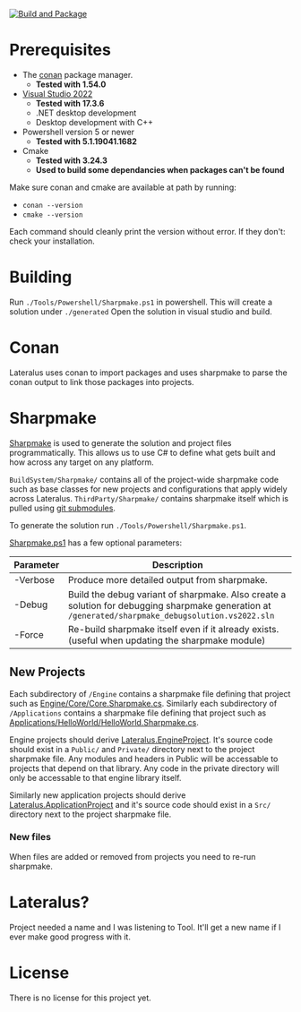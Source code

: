 [![Build and Package](https://github.com/xoorath/Lateralus/actions/workflows/main.yml/badge.svg)](https://github.com/xoorath/Lateralus/actions/workflows/main.yml)

# Prerequisites

- The [conan](https://conan.io/downloads.html) package manager.
    - **Tested with 1.54.0**
- [Visual Studio 2022](https://visualstudio.microsoft.com/vs/)
    - **Tested with 17.3.6**
    - .NET desktop development
    - Desktop development with C++
- Powershell version 5 or newer
    - **Tested with 5.1.19041.1682**
- Cmake
    - **Tested with 3.24.3**
    - **Used to build some dependancies when packages can't be found**

Make sure conan and cmake are available at path by running:

- `conan --version`
- `cmake --version`

Each command should cleanly print the version without error. If they don't: check your installation.

# Building

Run `./Tools/Powershell/Sharpmake.ps1` in powershell. This will create a solution under `./generated`
Open the solution in visual studio and build.

# Conan

Lateralus uses conan to import packages and uses sharpmake to parse the conan output to link those packages into projects.

# Sharpmake

[Sharpmake](https://github.com/ubisoft/Sharpmake) is used to generate the solution and project files programmatically. This allows us to use C# to define what gets built and how across any target on any platform.

`BuildSystem/Sharpmake/` contains all of the project-wide sharpmake code such as base classes for new projects and configurations that apply widely across Lateralus.
`ThirdParty/Sharpmake/` contains sharpmake itself which is pulled using [git submodules](.gitmodules).

To generate the solution run `./Tools/Powershell/Sharpmake.ps1`.

[Sharpmake.ps1](./Tools/Powershell/Sharpmake.ps1) has a few optional parameters:

| Parameter | Description                                                                                                                                        |
|-----------|----------------------------------------------------------------------------------------------------------------------------------------------------|
| -Verbose  | Produce more detailed output from sharpmake.                                                                                                       |
| -Debug    | Build the debug variant of sharpmake. Also create a solution for debugging sharpmake generation at `/generated/sharpmake_debugsolution.vs2022.sln` |
| -Force    | Re-build sharpmake itself even if it already exists. (useful when updating the sharpmake module)                                                   |

## New Projects 
Each subdirectory of `/Engine` contains a sharpmake file defining that project such as [Engine/Core/Core.Sharpmake.cs](Engine/Core/Core.Sharpmake.cs).
Similarly each subdirectory of `/Applications` contains a sharpmake file defining that project such as [Applications/HelloWorld/HelloWorld.Sharpmake.cs](Applications/HelloWorld/HelloWorld.Sharpmake.cs).

Engine projects should derive [Lateralus.EngineProject](./BuildSystem/Sharpmake/LateralusProject.Sharpmake.cs). It's source code should exist in a `Public/` and `Private/` directory next to the project sharpmake file. Any modules and headers in Public will be accessable to projects that depend on that library. Any code in the private directory will only be accessable to that engine library itself.

Similarly new application projects should derive [Lateralus.ApplicationProject](./BuildSystem/Sharpmake/ProjectBase.Sharpmake.cs) and it's source code should exist in a `Src/` directory next to the project sharpmake file.

### New files

When files are added or removed from projects you need to re-run sharpmake.

# Lateralus?

Project needed a name and I was listening to Tool. It'll get a new name if I ever make good progress with it.

# License

There is no license for this project yet.
